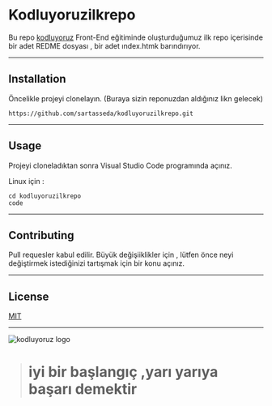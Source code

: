 # Kodluyoruzilkrepo

Bu repo [kodluyoruz]() Front-End eğitiminde oluşturduğumuz ilk repo içerisinde bir adet REDME dosyası , bir adet ındex.htmk barındırıyor.

---
## Installation 
Öncelikle projeyi clonelayın. (Buraya sizin reponuzdan aldığınız likn gelecek)
```
https://github.com/sartasseda/kodluyoruzilkrepo.git
```
---

## Usage 
Projeyi cloneladıktan sonra Visual Studio Code programında açınız. 

Linux için : 
```
cd kodluyoruzilkrepo
code
```

---
## Contributing 
Pull requesler kabul edilir. Büyük değişiiklikler için , lütfen önce neyi değiştirmek istediğinizi tartışmak için bir konu açınız.

---

## License 

 
 [MIT]()

 ---

 
 
 ![kodluyoruz logo](https://res.cloudinary.com/danielkapper-com/image/upload/v1577156572/logo-one.png)


 


  > # iyi bir başlangıç ,yarı yarıya başarı demektir 

